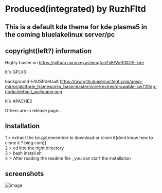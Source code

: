 # Produced(integrated) by RuzhFltd

## This is a default kde theme for kde plasma5 in the coming bluelakelinux server/pc

## copyright(left?) information

Highly based on https://github.com/yeyushengfan258/We10XOS-kde

It`s GPLV3

background->AOSPdefault
https://raw.githubusercontent.com/aosp-mirror/platform_frameworks_base/master/core/res/res/drawable-sw720dp-nodpi/default_wallpaper.png

It`s APACHE2

Others are in release page...

## Installation
1 > extract the tar.gz[remember to download or clone it(dont know how to clone it ? bing.com)]<br>
2 > cd into the right directory<br>
3 > bash install.sh<br>
4 > After reading the  readme file , you can start the installation<br>

## screenshots

![image](https://gitee.com/happyeggchen/bluelakelinux_kdetheme/raw/master/screenshot/fl.png)
